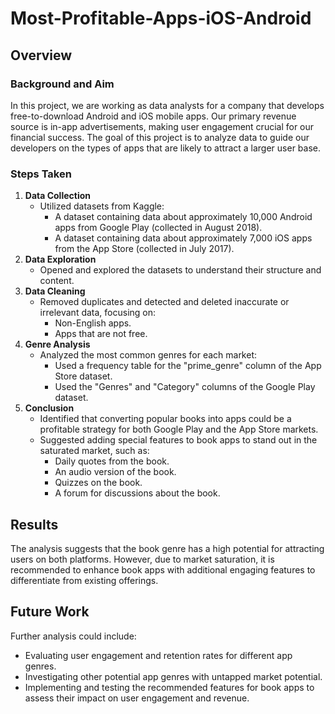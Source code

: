 # Most-Profitable-Apps-iOS-Android

## Overview
### Background and Aim
In this project, we are working as data analysts for a company that develops free-to-download Android and iOS mobile apps. 
Our primary revenue source is in-app advertisements, making user engagement crucial for our financial success. 
The goal of this project is to analyze data to guide our developers on the types of apps that are likely to attract a larger user base.

### Steps Taken
1. **Data Collection**
	- Utilized datasets from Kaggle:
		- A dataset containing data about approximately 10,000 Android apps from Google Play (collected in August 2018).
		- A dataset containing data about approximately 7,000 iOS apps from the App Store (collected in July 2017).
2. **Data Exploration**
	- Opened and explored the datasets to understand their structure and content.
3. **Data Cleaning**
	- Removed duplicates and detected and deleted inaccurate or irrelevant data, focusing on:
		- Non-English apps.
		- Apps that are not free.
4. **Genre Analysis**
	- Analyzed the most common genres for each market:
		- Used a frequency table for the "prime_genre" column of the App Store dataset.
		- Used the "Genres" and "Category" columns of the Google Play dataset.
5. **Conclusion**
	- Identified that converting popular books into apps could be a profitable strategy for both Google Play and the App Store markets.
	- Suggested adding special features to book apps to stand out in the saturated market, such as:
		- Daily quotes from the book.
		- An audio version of the book.
		- Quizzes on the book.
		- A forum for discussions about the book.
		
## Results
The analysis suggests that the book genre has a high potential for attracting users on both platforms. However, due to market saturation, it is recommended to enhance book apps with additional engaging features to differentiate from existing offerings.

## Future Work
Further analysis could include:

- Evaluating user engagement and retention rates for different app genres.
- Investigating other potential app genres with untapped market potential.
- Implementing and testing the recommended features for book apps to assess their impact on user engagement and revenue.


